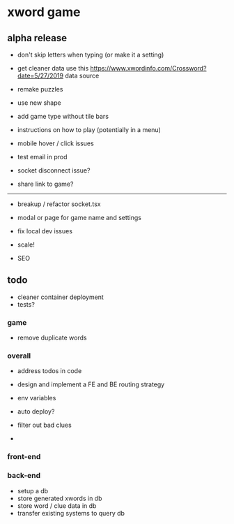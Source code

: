 # xword game

## alpha release

- don't skip letters when typing (or make it a setting)
- get cleaner data use this https://www.xwordinfo.com/Crossword?date=5/27/2019 data source
- remake puzzles
- use new shape

- add game type without tile bars
- instructions on how to play (potentially in a menu)
- mobile hover / click issues
- test email in prod
- socket disconnect issue?
- share link to game?

---

- breakup / refactor socket.tsx
- modal or page for game name and settings
- fix local dev issues

- scale!
- SEO

## todo

- cleaner container deployment
- tests?

### game

- remove duplicate words

### overall

- address todos in code
- design and implement a FE and BE routing strategy

- env variables
- auto deploy?

- filter out bad clues
-

### front-end

### back-end

- setup a db
- store generated xwords in db
- store word / clue data in db
- transfer existing systems to query db
